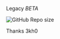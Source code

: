 Legacy *BETA*

![GitHub Repo size](https://img.shields.io/github/repo-size/3kh0/3kh0-lite?style=flat&label=Repo%20size)

Thanks 3kh0
